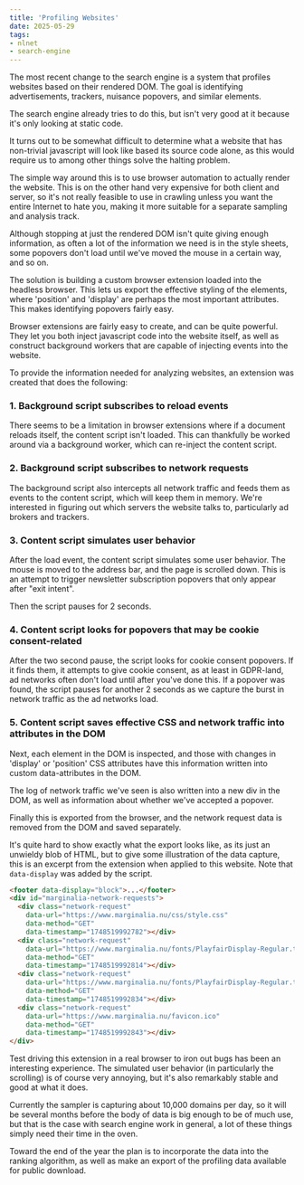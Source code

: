```yaml
---
title: 'Profiling Websites'
date: 2025-05-29
tags:
- nlnet
- search-engine
---
```



The most recent change to the search engine is a system that profiles websites based on their rendered DOM.  The goal is identifying advertisements, trackers, nuisance popovers, and similar elements.

The search engine already tries to do this, but isn't very good at it because it's only looking at static code.

It turns out to be somewhat difficult to determine what a website that has non-trivial javascript will look like based its source code alone, as this would require us to among other things solve the halting problem.

The simple way around this is to use browser automation to actually render the website.  This is on the other hand very expensive for both client and server,  so it's not really feasible to use in crawling unless you want the entire Internet to hate you, making it more suitable for a separate sampling and analysis track.

Although stopping at just the rendered DOM isn't quite giving enough information, as often a lot of the information we need is in the style sheets, some popovers don't load until we've moved the mouse in a certain way, and so on.

The solution is building a custom browser extension loaded into the headless browser.  This lets us export the effective styling of the elements, where 'position' and 'display' are perhaps the most important attributes.  This makes identifying popovers fairly easy.

Browser extensions are fairly easy to create, and can be quite powerful.  They let you both inject javascript code into the website itself, as well as construct background workers that are capable of injecting events into the website. 

To provide the information needed for analyzing websites, an extension was created that does the following:

### 1. Background script subscribes to reload events

There seems to be a limitation in browser extensions where if a document reloads itself, the content script isn't loaded.  This can thankfully be worked around via a background worker, which can re-inject the content script.

### 2. Background script subscribes to network requests

The background script also intercepts all network traffic and feeds them as events to the content script, which will keep them in memory.  We're interested in figuring out which servers the website talks to, particularly ad brokers and trackers. 

### 3. Content script simulates user behavior

After the load event, the content script simulates some user behavior.  The mouse is moved to the address bar, and the page is scrolled down.  This is an attempt to trigger newsletter subscription popovers that only appear after "exit intent".

Then the script pauses for 2 seconds.

### 4. Content script looks for popovers that may be cookie consent-related

After the two second pause, the script looks for cookie consent popovers.  If it finds them, it attempts to give cookie consent, as at least in GDPR-land, ad networks often don't load until after you've done this.  If a popover was found, the script pauses for another 2 seconds as we capture the burst in network traffic as the ad networks load.

### 5. Content script saves effective CSS and network traffic into attributes in the DOM

Next, each element in the DOM is inspected, and those with changes in 'display' or 'position' CSS attributes have this information written into custom data-attributes in the DOM.

The log of network traffic we've seen is also written into a new div in the DOM, as well as information about whether we've accepted a popover.

Finally this is exported from the browser, and the network request data is removed from the DOM and saved separately. 

It's quite hard to show exactly what the export looks like, as its just an unwieldy blob of HTML, but to give some illustration of the data capture, this is an excerpt from the extension when applied to this website.  Note that `data-display` was added by the script.
```html
<footer data-display="block">...</footer>
<div id="marginalia-network-requests">
  <div class="network-request" 
    data-url="https://www.marginalia.nu/css/style.css" 
    data-method="GET" 
    data-timestamp="1748519992782"></div>
  <div class="network-request" 
    data-url="https://www.marginalia.nu/fonts/PlayfairDisplay-Regular.ttf" 
    data-method="GET" 
    data-timestamp="1748519992814"></div>
  <div class="network-request" 
    data-url="https://www.marginalia.nu/fonts/PlayfairDisplay-Regular.ttf" 
    data-method="GET" 
    data-timestamp="1748519992834"></div>
  <div class="network-request" 
    data-url="https://www.marginalia.nu/favicon.ico"
    data-method="GET"
    data-timestamp="1748519992843"></div>
</div>
```

Test driving this extension in a real browser to iron out bugs has been an interesting experience.  The simulated user behavior (in particularly the scrolling) is of course very annoying, but it's also remarkably stable and good at what it does.  

Currently the sampler is capturing about 10,000 domains per day, so it will be several months before the body of data is big enough to be of much use, but that is the case with search engine work in general, a lot of these things simply need their time in the oven.

Toward the end of the year the plan is to incorporate the data into the ranking algorithm, as well as make an export of the profiling data available for public download.
